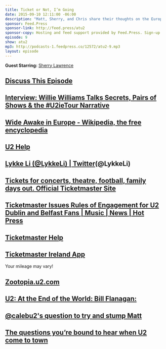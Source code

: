 ```yaml
---
title: Ticket or Not, I’m Going
date: 2015-09-10 12:11:00 -06:00
description: "Matt, Sherry, and Chris share their thoughts on the European launch of the tour as well as suggestions for fans looking to get tickets for the Irish dates on the tour. We answer your #askatu2 questions and a new segment arrives: #stumpm2."
sponsor: Feed.Press
sponsor-link: http://feed.press/atu2
sponsor-copy: Hosting and feed support provided by Feed.Press. Sign-up today and try FeedPress on a 14 day trial (no contracts or commitments). Use promo code "atu2" during checkout to get 10% off your first year.
episode: 9
show: atu2
mp3: http://podcasts-1.feedpress.co/12572/atu2-9.mp3
layout: episode
---
```


**Guest Starring:**
[Sherry Lawrence](/people/sherry-lawrence)

## [Discuss This Episode](https://www.reddit.com/r/Goodstuff_fm/comments/3kfrvw/the_atu2_podcast_9_ticket_or_not_im_going/)

## [Interview: Willie Williams Talks Secrets, Pairs of Shows & the #U2ieTour Narrative](http://www.atu2.com/news/interview-willie-williams-talks-secrets-pairs-of-shows--the-u2ietour-narrative.html)

## [Wide Awake in Europe - Wikipedia, the free encyclopedia](https://en.wikipedia.org/wiki/Wide_Awake_in_Europe)

## [U2  Help](http://www.u2.com/help)

## [Lykke Li (@LykkeLi) | Twitter](https://twitter.com/lykkeli)(@LykkeLi)

## [Tickets for concerts, theatre, football, family days out. Official Ticketmaster Site](http://www.ticketmaster.ie/)

## [Ticketmaster Issues Rules of Engagement for U2 Dublin and Belfast Fans | Music | News | Hot Press](http://www.hotpress.com/U2/news/Ticketmaster-Issues-Rules-of-Engagement-for-U2-Dublin-and-Belfast-Fans/15171591.html)

## [Ticketmaster Help](http://ticketmasterie.inbenta.com/?f=651)

## [Ticketmaster Ireland App](https://itunes.apple.com/ie/app/ticketmaster-ie/id584624147?mt=8)
Your mileage may vary!

## [Zootopia.u2.com](http://zootopia.u2.com/)

## [U2: At the End of the World: Bill Flanagan:](http://www.amazon.com/U2-End-World-Bill-Flanagan/dp/0385311575)

## [@calebu2's question to try and stump Matt](https://twitter.com/calebu2/status/641796033543053313)

## [The questions you’re bound to hear when U2 come to town](http://www.irishtimes.com/culture/music/the-questions-you-re-bound-to-hear-when-u2-come-to-town-1.2347181?utm_content=buffer2dca0&utm_medium=social&utm_source=twitter.com&utm_campaign=buffer)
